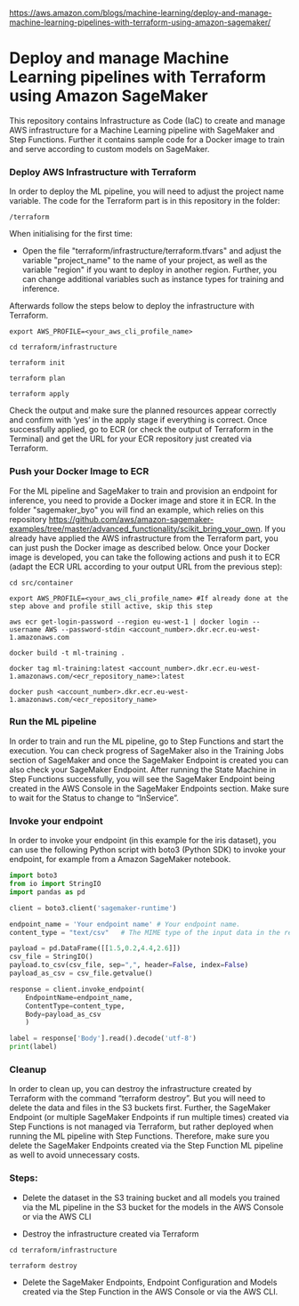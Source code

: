https://aws.amazon.com/blogs/machine-learning/deploy-and-manage-machine-learning-pipelines-with-terraform-using-amazon-sagemaker/

# Deploy and manage Machine Learning pipelines with Terraform using Amazon SageMaker

This repository contains Infrastructure as Code (IaC) to create and manage AWS infrastructure for a Machine Learning pipeline with SageMaker and 
Step Functions. Further it contains sample code for a Docker image to train and serve according to custom models on SageMaker. 


### Deploy AWS Infrastructure with Terraform
In order to deploy the ML pipeline, you will need to adjust the project name variable. The code for the Terraform part is in this repository in the folder:
```shell script
/terraform
```

When initialising for the first time:

- Open the file "terraform/infrastructure/terraform.tfvars" and adjust the variable "project_name" 
to the name of your project, as well as the variable "region" if you want to deploy in another region.
Further, you can change additional variables such as instance types for training and inference.
 
Afterwards follow the steps below to deploy the infrastructure with Terraform.

```shell script
export AWS_PROFILE=<your_aws_cli_profile_name>

cd terraform/infrastructure

terraform init

terraform plan

terraform apply
```
Check the output and make sure the planned resources appear correctly and confirm with ‘yes’ in the apply stage if
everything is correct. Once successfully applied, go to ECR (or check the output of Terraform in the Terminal) 
and get the URL for your ECR repository just created via Terraform.


### Push your Docker Image to ECR

For the ML pipeline and SageMaker to train and provision an endpoint for inference, you need to provide a Docker image and store it in ECR.
In the folder "sagemaker_byo" you will find an example, which relies on this repository 
https://github.com/aws/amazon-sagemaker-examples/tree/master/advanced_functionality/scikit_bring_your_own. 
If you already have applied the AWS infrastructure from the Terraform part, you can just push the Docker image
as described below. Once your Docker image is developed, you can take the following actions and push it to ECR (adapt the ECR URL 
according to your output URL from the previous step):

```shell script
cd src/container

export AWS_PROFILE=<your_aws_cli_profile_name> #If already done at the step above and profile still active, skip this step

aws ecr get-login-password --region eu-west-1 | docker login --username AWS --password-stdin <account_number>.dkr.ecr.eu-west-1.amazonaws.com

docker build -t ml-training .

docker tag ml-training:latest <account_number>.dkr.ecr.eu-west-1.amazonaws.com/<ecr_repository_name>:latest

docker push <account_number>.dkr.ecr.eu-west-1.amazonaws.com/<ecr_repository_name>
```

### Run the ML pipeline

In order to train and run the ML pipeline, go to Step Functions and start the execution. You can check progress of
SageMaker also in the Training Jobs section of SageMaker and once the SageMaker Endpoint is created you can 
also check your SageMaker Endpoint. After running the State Machine in Step Functions successfully, you will see the
SageMaker Endpoint being created in the AWS Console in the SageMaker Endpoints section. Make sure to 
wait for the Status to change to “InService”.

### Invoke your endpoint

In order to invoke your endpoint (in this example for the iris dataset), you can use the following
Python script with boto3 (Python SDK) to invoke your endpoint, for example from a Amazon SageMaker notebook.
```python
import boto3
from io import StringIO
import pandas as pd

client = boto3.client('sagemaker-runtime')

endpoint_name = 'Your endpoint name' # Your endpoint name.
content_type = "text/csv"   # The MIME type of the input data in the request body.

payload = pd.DataFrame([[1.5,0.2,4.4,2.6]])
csv_file = StringIO()
payload.to_csv(csv_file, sep=",", header=False, index=False)
payload_as_csv = csv_file.getvalue()

response = client.invoke_endpoint(
    EndpointName=endpoint_name, 
    ContentType=content_type,
    Body=payload_as_csv
    )

label = response['Body'].read().decode('utf-8')
print(label)
```

### Cleanup

In order to clean up, you can destroy the infrastructure created by Terraform with the command “terraform destroy”. 
But you will need to delete the data and files in the S3 buckets first. Further, the SageMaker Endpoint (or multiple
SageMaker Endpoints if run multiple times) created via Step Functions is not managed via Terraform, but rather deployed
when running the ML pipeline with Step Functions. Therefore, make sure you delete the SageMaker Endpoints created via
the Step Function ML pipeline as well to avoid unnecessary costs.

### Steps:

- Delete the dataset in the S3 training bucket and all models you trained via the ML pipeline in the S3 bucket for the
 models in the AWS Console or via the AWS CLI
 
- Destroy the infrastructure created via Terraform
```shell script
cd terraform/infrastructure

terraform destroy
```
- Delete the SageMaker Endpoints, Endpoint Configuration and Models created via the Step Function in the AWS Console
or via the AWS CLI.
